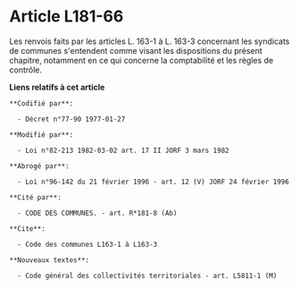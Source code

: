 # Article L181-66

Les renvois faits par les articles L. 163-1 à L. 163-3 concernant les syndicats de communes s'entendent comme visant les
dispositions du présent chapitre, notamment en ce qui concerne la comptabilité et les règles de contrôle.

**Liens relatifs à cet article**

	**Codifié par**:

	  - Décret n°77-90 1977-01-27

	**Modifié par**:

	  - Loi n°82-213 1982-03-02 art. 17 II JORF 3 mars 1982

	**Abrogé par**:

	  - Loi n°96-142 du 21 février 1996 - art. 12 (V) JORF 24 février 1996

	**Cité par**:

	  - CODE DES COMMUNES. - art. R*181-8 (Ab)

	**Cite**:

	  - Code des communes L163-1 à L163-3

	**Nouveaux textes**:

	  - Code général des collectivités territoriales - art. L5811-1 (M)
